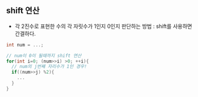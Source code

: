 ## shift 연산
  - 각 2진수로 표현한 수의 각 자릿수가 1인지 0인지 판단하는 방법 : shift를 사용하면 간결하다.

```cpp
int num = ...;

// num이 0이 될때까지 shift 연산
for(int i=0; (num>>i) >0; ++i){
  // num의 j번째 자리수가 1인 경우!
  if((num>>j) %2){
    ...
  }
}
```
